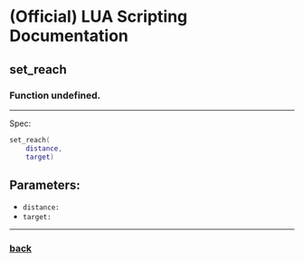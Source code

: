 
# (Official) LUA Scripting Documentation

## set_reach

### Function undefined.
___
Spec:
```lua
set_reach(
	distance,
	target)
```
## Parameters:
- `distance:` 
- `target:` 

___
### [back](../other)
